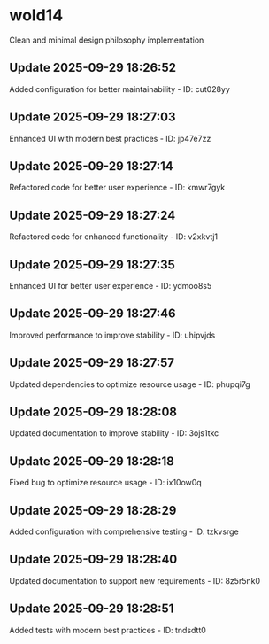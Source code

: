 # wold14
Clean and minimal design philosophy implementation

## Update 2025-09-29 18:26:52
Added configuration for better maintainability - ID: cut028yy


## Update 2025-09-29 18:27:03
Enhanced UI with modern best practices - ID: jp47e7zz


## Update 2025-09-29 18:27:14
Refactored code for better user experience - ID: kmwr7gyk


## Update 2025-09-29 18:27:24
Refactored code for enhanced functionality - ID: v2xkvtj1


## Update 2025-09-29 18:27:35
Enhanced UI for better user experience - ID: ydmoo8s5


## Update 2025-09-29 18:27:46
Improved performance to improve stability - ID: uhipvjds


## Update 2025-09-29 18:27:57
Updated dependencies to optimize resource usage - ID: phupqi7g


## Update 2025-09-29 18:28:08
Updated documentation to improve stability - ID: 3ojs1tkc


## Update 2025-09-29 18:28:18
Fixed bug to optimize resource usage - ID: ix10ow0q


## Update 2025-09-29 18:28:29
Added configuration with comprehensive testing - ID: tzkvsrge


## Update 2025-09-29 18:28:40
Updated documentation to support new requirements - ID: 8z5r5nk0


## Update 2025-09-29 18:28:51
Added tests with modern best practices - ID: tndsdtt0

